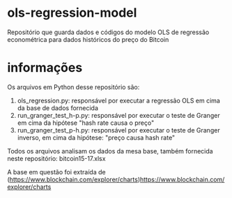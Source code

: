 # ols-regression-model
Repositório que guarda dados e códigos do modelo OLS de regressão econométrica para dados históricos do preço do Bitcoin

# informações
Os arquivos em Python desse repositório são:
1. ols_regression.py: responsável por executar a regressão OLS em cima da base de dados fornecida
2. run_granger_test_h-p.py: responsável por executar o teste de Granger em cima da hipótese "hash rate causa o preço"
3. run_granger_test_p-h.py: responsável por executar o teste de Granger inverso, em cima da hipótese: "preço causa hash rate"

Todos os arquivos analisam os dados da mesa base, também fornecida neste repositório: bitcoin15-17.xlsx

A  base em questão foi extraída de (https://www.blockchain.com/explorer/charts)https://www.blockchain.com/explorer/charts
